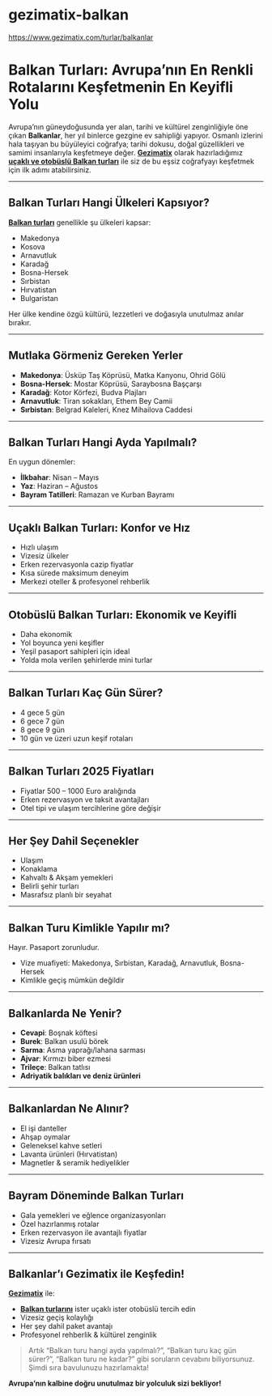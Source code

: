# gezimatix-balkan
https://www.gezimatix.com/turlar/balkanlar


# Balkan Turları: Avrupa’nın En Renkli Rotalarını Keşfetmenin En Keyifli Yolu

Avrupa’nın güneydoğusunda yer alan, tarihi ve kültürel zenginliğiyle öne çıkan **Balkanlar**, her yıl binlerce gezgine ev sahipliği yapıyor. Osmanlı izlerini hala taşıyan bu büyüleyici coğrafya; tarihi dokusu, doğal güzellikleri ve samimi insanlarıyla keşfetmeye değer. **[Gezimatix](https://www.gezimatix.com/)** olarak hazırladığımız **[uçaklı ve otobüslü Balkan turları](https://www.gezimatix.com/turlar/balkanlar)** ile siz de bu eşsiz coğrafyayı keşfetmek için ilk adımı atabilirsiniz.

---

## Balkan Turları Hangi Ülkeleri Kapsıyor?

**[Balkan turları](https://www.gezimatix.com/turlar/balkanlar)** genellikle şu ülkeleri kapsar:

- Makedonya
- Kosova
- Arnavutluk
- Karadağ
- Bosna-Hersek
- Sırbistan
- Hırvatistan
- Bulgaristan

Her ülke kendine özgü kültürü, lezzetleri ve doğasıyla unutulmaz anılar bırakır.

---

## Mutlaka Görmeniz Gereken Yerler

- **Makedonya**: Üsküp Taş Köprüsü, Matka Kanyonu, Ohrid Gölü  
- **Bosna-Hersek**: Mostar Köprüsü, Saraybosna Başçarşı  
- **Karadağ**: Kotor Körfezi, Budva Plajları  
- **Arnavutluk**: Tiran sokakları, Ethem Bey Camii  
- **Sırbistan**: Belgrad Kaleleri, Knez Mihailova Caddesi

---

## Balkan Turları Hangi Ayda Yapılmalı?

En uygun dönemler:

- **İlkbahar**: Nisan – Mayıs
- **Yaz**: Haziran – Ağustos
- **Bayram Tatilleri**: Ramazan ve Kurban Bayramı

---

## Uçaklı Balkan Turları: Konfor ve Hız

- Hızlı ulaşım  
- Vizesiz ülkeler  
- Erken rezervasyonla cazip fiyatlar  
- Kısa sürede maksimum deneyim  
- Merkezi oteller & profesyonel rehberlik

---

## Otobüslü Balkan Turları: Ekonomik ve Keyifli

- Daha ekonomik  
- Yol boyunca yeni keşifler  
- Yeşil pasaport sahipleri için ideal  
- Yolda mola verilen şehirlerde mini turlar

---

## Balkan Turları Kaç Gün Sürer?

- 4 gece 5 gün  
- 6 gece 7 gün  
- 8 gece 9 gün  
- 10 gün ve üzeri uzun keşif rotaları

---

## Balkan Turları 2025 Fiyatları

- Fiyatlar 500 – 1000 Euro aralığında  
- Erken rezervasyon ve taksit avantajları  
- Otel tipi ve ulaşım tercihlerine göre değişir

---

## Her Şey Dahil Seçenekler

- Ulaşım  
- Konaklama  
- Kahvaltı & Akşam yemekleri  
- Belirli şehir turları  
- Masrafsız planlı bir seyahat

---

## Balkan Turu Kimlikle Yapılır mı?

Hayır. Pasaport zorunludur.

- Vize muafiyeti: Makedonya, Sırbistan, Karadağ, Arnavutluk, Bosna-Hersek  
- Kimlikle geçiş mümkün değildir

---

## Balkanlarda Ne Yenir?

- **Cevapi**: Boşnak köftesi  
- **Burek**: Balkan usulü börek  
- **Sarma**: Asma yaprağı/lahana sarması  
- **Ajvar**: Kırmızı biber ezmesi  
- **Trileçe**: Balkan tatlısı  
- **Adriyatik balıkları ve deniz ürünleri**

---

## Balkanlardan Ne Alınır?

- El işi danteller  
- Ahşap oymalar  
- Geleneksel kahve setleri  
- Lavanta ürünleri (Hırvatistan)  
- Magnetler & seramik hediyelikler

---

## Bayram Döneminde Balkan Turları

- Gala yemekleri ve eğlence organizasyonları  
- Özel hazırlanmış rotalar  
- Erken rezervasyon ile avantajlı fiyatlar  
- Vizesiz Avrupa fırsatı

---

## Balkanlar’ı Gezimatix ile Keşfedin!

**[Gezimatix](https://www.gezimatix.com/)** ile:

- **[Balkan turlarını](https://www.gezimatix.com/turlar/balkanlar)** ister uçaklı ister otobüslü tercih edin  
- Vizesiz geçiş kolaylığı  
- Her şey dahil paket avantajı  
- Profesyonel rehberlik & kültürel zenginlik  

> Artık “Balkan turu hangi ayda yapılmalı?”, “Balkan turu kaç gün sürer?”, “Balkan turu ne kadar?” gibi soruların cevabını biliyorsunuz. Şimdi sıra bavulunuzu hazırlamakta!

**Avrupa’nın kalbine doğru unutulmaz bir yolculuk sizi bekliyor!**
